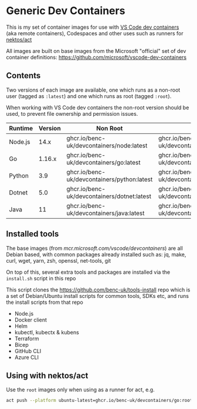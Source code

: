 # Generic Dev Containers

This is my set of container images for use with [VS Code dev containers](https://code.visualstudio.com/docs/remote/containers) (aka remote containers), Codespaces and other uses such as runners for [nektos/act](https://github.com/nektos/act)

All images are built on base images from the Microsoft "official" set of dev container definitions: https://github.com/microsoft/vscode-dev-containers

## Contents

Two versions of each image are available, one which runs as a non-root user (tagged as `:latest`) and one which runs as root (tagged `:root`).

When working with VS Code dev containers the non-root version should be used, to prevent file ownership and permission issues.

| Runtime | Version | Non Root                                    | Root                                      |
| ------- | ------- | ------------------------------------------- | ----------------------------------------- |
| Node.js | 14.x    | ghcr.io/benc-uk/devcontainers/node:latest   | ghcr.io/benc-uk/devcontainers/node:root   |
| Go      | 1.16.x  | ghcr.io/benc-uk/devcontainers/go:latest     | ghcr.io/benc-uk/devcontainers/go:root     |
| Python  | 3.9     | ghcr.io/benc-uk/devcontainers/python:latest | ghcr.io/benc-uk/devcontainers/python:root |
| Dotnet  | 5.0     | ghcr.io/benc-uk/devcontainers/dotnet:latest | ghcr.io/benc-uk/devcontainers/dotnet:root |
| Java    | 11      | ghcr.io/benc-uk/devcontainers/java:latest   | ghcr.io/benc-uk/devcontainers/java:root   |

## Installed tools

The base images (from _mcr.<span>microsoft</span>.com/vscode/devcontainers_) are all Debian based, with common packages already installed such as: jq, make, curl, wget, yarn, zsh, openssl, net-tools, git

On top of this, several extra tools and packages are installed via the `install.sh` script in this repo

This script clones the https://github.com/benc-uk/tools-install repo which is a set of Debian/Ubuntu install scripts for common tools, SDKs etc, and runs the install scripts from that repo

- Node.js
- Docker client
- Helm
- kubectl, kubectx & kubens
- Terraform
- Bicep
- GitHub CLI
- Azure CLI

## Using with nektos/act

Use the `root` images only when using as a runner for act, e.g.

```bash
act push --platform ubuntu-latest=ghcr.io/benc-uk/devcontainers/go:root
```

